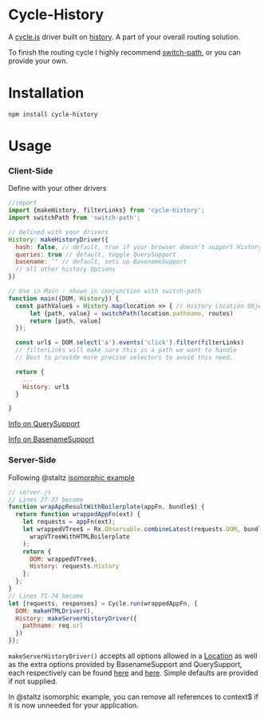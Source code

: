 # Cycle-History

A [cycle.js](http://cycle.js.org) driver built on [history](https://github.com/rackt/history). A part of your overall routing solution.

To finish the routing cycle I highly recommend [switch-path](https://github.com/staltz/switch-path), or you can provide your own.

# Installation
`npm install cycle-history`


# Usage
### Client-Side
Define with your other drivers
```javascript
//import
import {makeHistory, filterLinks} from 'cycle-history';
import switchPath from 'switch-path';

// Defined with your drivers
History: makeHistoryDriver({
  hash: false, // default, true if your browser doesn't support History API
  queries: true // default, toggle QuerySupport
  basename: '' // default, sets up BasenameSupport
  // all other history Options
})

// Use in Main - shown in conjunction with switch-path
function main({DOM, History}) {
  const pathValue$ = History.map(location => { // History Location Object
      let {path, value} = switchPath(location.pathname, routes)
      return [path, value]
  });

  const url$ = DOM.select('a').events('click').filter(filterLinks)
  // filterLinks will make sure this is a path we want to handle
  // Best to provide more precise selectors to avoid this need.

  return {
    ...
    History: url$
  }

}
```
[Info on QuerySupport](https://github.com/rackt/history/blob/master/docs/QuerySupport.md)

[Info on BasenameSupport](https://github.com/rackt/history/blob/master/docs/BasenameSupport.md)

### Server-Side
Following @staltz [isomorphic example](https://github.com/cyclejs/cycle-examples/blob/master/isomorphic/server.js)
```javascript
// server.js
// Lines 27-37 become
function wrapAppResultWithBoilerplate(appFn, bundle$) {
  return function wrappedAppFn(ext) {
    let requests = appFn(ext);
    let wrappedVTree$ = Rx.Observable.combineLatest(requests.DOM, bundle$,
      wrapVTreeWithHTMLBoilerplate
    );
    return {
      DOM: wrappedVTree$,
      History: requests.History
    };
  };
}
// Lines 71-74 become
let [requests, responses] = Cycle.run(wrappedAppFn, {
  DOM: makeHTMLDriver(),
  History: makeServerHistoryDriver({
    pathname: req.url
  })
});
```
`makeServerHistoryDriver()` accepts all options allowed in a [Location](https://github.com/rackt/history/blob/master/docs/Location.md) as well as the extra options provided by BasenameSupport and QuerySupport, each respectively can be found   [here](https://github.com/rackt/history/blob/master/docs/BasenameSupport.md) and [here](https://github.com/rackt/history/blob/master/docs/QuerySupport.md). Simple defaults are provided if not supplied.

In @staltz isomorphic example, you can remove all references to context$ if it is now unneeded for your application.
